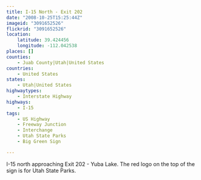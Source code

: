```yaml
---
title: I-15 North - Exit 202
date: "2008-10-25T15:25:44Z"
imageid: "3091652526"
flickrid: "3091652526"
location:
    latitude: 39.424456
    longitude: -112.042538
places: []
counties:
    - Juab County|Utah|United States
countries:
    - United States
states:
    - Utah|United States
highwaytypes:
    - Interstate Highway
highways:
    - I-15
tags:
    - US Highway
    - Freeway Junction
    - Interchange
    - Utah State Parks
    - Big Green Sign

---
```

I-15 north approaching Exit 202 - Yuba Lake. The red logo on the top of the sign is for Utah State Parks.